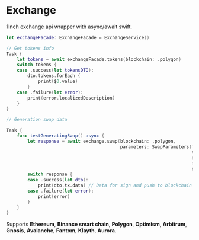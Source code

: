 # Exchange

1Inch exchange api wrapper with async/await swift.

```swift
let exchangeFacade: ExchangeFacade = ExchangeService()

// Get tokens info
Task { 
    let tokens = await exchangeFacade.tokens(blockchain: .polygon)
    switch tokens {
    case .success(let tokensDTO):
        dto.tokens.forEach {
            print($0.value)
        }
    case .failure(let error):
        print(error.localizedDescription)
    }
}

// Generation swap data

Task { 
    func testGeneratingSwap() async {
        let response = await exchange.swap(blockchain: .polygon,
                                           parameters: SwapParameters(fromTokenAddress: "0xeeeeeeeeeeeeeeeeeeeeeeeeeeeeeeeeeeeeeeee",
                                                                      toTokenAddress: "0x8f3cf7ad23cd3cadbd9735aff958023239c6a063",
                                                                      amount: "1000000000000000000",
                                                                      fromAddress: "0xeeeeeeeeeeeeeeeeeeeeeeeeeeeeeeeeeeeeeeee",
                                                                      slippage: "1"))
        switch response {
        case .success(let dto):
            print(dto.tx.data) // Data for sign and push to blockchain
        case .failure(let error):
            print(error)
        }
    }
}
```

Supports **Ethereum**, **Binance smart chain**, **Polygon**, **Optimism**, **Arbitrum**, **Gnosis**, **Avalanche**, **Fantom**, **Klayth**, **Aurora**.